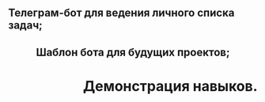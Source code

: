 <h2 align="left">Телеграм-бот для ведения личного списка задач;
<h2 align="center">Шаблон бота для будущих проектов;
<h1 align="right">Демонстрация навыков.
